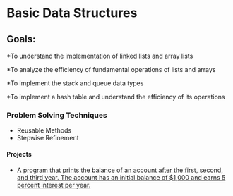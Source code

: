 # Basic Data Structures

## Goals:
*To understand the implementation of linked lists and array lists

*To analyze the efficiency of fundamental operations of lists and arrays

*To implement the stack and queue data types

*To implement a hash table and understand the efficiency of its operations



### Problem Solving Techniques
* Reusable Methods
* Stepwise Refinement

 
#### Projects
* [A program that prints the balance of an account after the first, second, and third year. The account has an initial balance of $1,000 and earns 5 percent interest per year.](Section-01-Getting-Started-And-Assessment/email.md)


